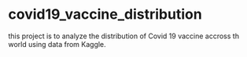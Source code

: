 # covid19_vaccine_distribution
 this project is to analyze the distribution of Covid 19 vaccine accross th world using data from Kaggle.

